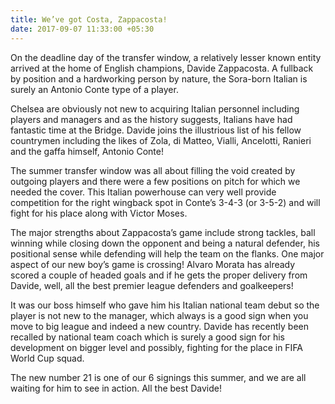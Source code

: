 ```yaml
---
title: We’ve got Costa, Zappacosta!
date: 2017-09-07 11:33:00 +05:30
---
```


On the deadline day of the transfer window, a relatively lesser known entity arrived at the home of English champions, Davide Zappacosta. A fullback by position and a hardworking person by nature, the Sora-born Italian is surely an Antonio Conte type of a player.

Chelsea are obviously not new to acquiring Italian personnel including players and managers and as the history suggests, Italians have had fantastic time at the Bridge. Davide joins the illustrious list of his fellow countrymen including the likes of Zola, di Matteo, Vialli, Ancelotti, Ranieri and the gaffa himself, Antonio Conte!

The summer transfer window was all about filling the void created by outgoing players and there were a few positions on pitch for which we needed the cover. This Italian powerhouse can very well provide competition for the right wingback spot in Conte’s 3-4-3 (or 3-5-2) and will fight for his place along with Victor Moses.

The major strengths about Zappacosta’s game include strong tackles, ball winning while closing down the opponent and being a natural defender, his positional sense while defending will help the team on the flanks. One major aspect of our new boy’s game is crossing! Alvaro Morata has already scored a couple of headed goals and if he gets the proper delivery from Davide, well, all the best premier league defenders and goalkeepers!

It was our boss himself who gave him his Italian national team debut so the player is not new to the manager, which always is a good sign when you move to big league and indeed a new country. Davide has recently been recalled by national team coach which is surely a good sign for his development on bigger level and possibly, fighting for the place in FIFA World Cup squad.

The new number 21 is one of our 6 signings this summer, and we are all waiting for him to see in action. All the best Davide!